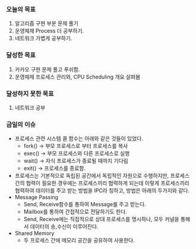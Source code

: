 ### 오늘의 목표

1. 알고리즘 구현 부분 문제 풀기
2. 운영체제 Process 더 공부하기.
3. 네트워크 가볍게 공부하기.

### 달성한 목표

1. 카카오 구현 문제 풀고 푸쉬함.
2. 운영체제 프로세스 관리와, CPU Scheduling 개요 살펴봄

### 달성하지 못한 목표

1. 네트워크 공부

### 금일의 이슈

- 프로세스 관련 시스템 콜 함수는 아래와 같은 것들이 있었다.
    - fork() → 부모 프로세스로 부터 프로세스를 복사
    - exec() → 부모 프로세스와 다른 프로세스로 실행
    - wait() → 자식 프로세스가 종료될 때까지 기다림
    - exit() → 프로세스를 종료함.
- 프로세스는 기본적으로 독립된 공간에서 독립적인 자원으로 수행하지만, 프로세스간의 협력이 필요한 경우에는 프로세스끼리 협력하게 되는데 이렇게 프로세스끼리 협력하여 데이터를 주고 받는 방법을 IPC라 칭하고, 방법은 아래의 두가지와 같다.
- Message Passing
    - Send, Receive함수를 통하여 Message를 주고 받는다.
    - Mailbox를 통하여 간접적으로 전달하기도 한다.
    - Send, Receive에는 직접적으로 상대 프로세스를 명시하나, 모두 커널을 통해서 데이터의 송,수신이 이루어진다.
- Shared Memory
    - 두 프로세스 간에 메모리 공간을 공유하여 사용한다.